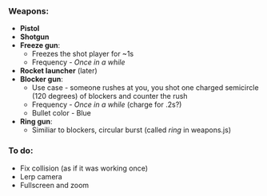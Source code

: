 ### Weapons:
- **Pistol**
- **Shotgun**
- **Freeze gun**:
  - Freezes the shot player for ~1s
  - Frequency - *Once in a while*
- **Rocket launcher** (later)
- **Blocker gun**: 
  - Use case - someone rushes at you, you shot one charged semicircle (120 degrees) of blockers and counter the rush
  - Frequency - *Once in a while* (charge for .2s?)
  - Bullet color - Blue
- **Ring gun**:
  - Similiar to blockers, circular burst (called *ring* in weapons.js)

### To do:
- Fix collision (as if it was working once)
- Lerp camera
- Fullscreen and zoom
